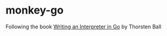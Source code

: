 # monkey-go

Following the book [Writing an Interpreter in Go](https://interpreterbook.com/) by Thorsten Ball
